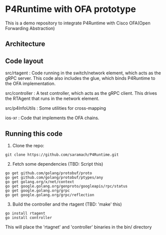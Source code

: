 # P4Runtime with OFA prototype

This is a demo repository to integrate P4Runtime with Cisco OFA(Open Forwarding Abstraction)
## Architecture
## Code layout
src/rtagent      : Code running in the switch/network element, which acts as the gRPC server. This code also includes the glue, which                        binds P4Runtime to the OFA implementation.

src/controller   : A test controller, which acts as the gRPC client. This drives the RTAgent that runs in the network element.

src/p4InfoUtils  : Some utilities for cross-mapping

ios-xr           : Code that implements the OFA chains.

## Running this code
1. Clone the repo:
```
git clone https://github.com/saramach/P4Runtime.git
```
2. Fetch some dependencies (TBD: Script this)
```
go get github.com/golang/protobuf/proto
go get github.com/golang/protobuf/ptypes/any
go get golang.org/x/net/context
go get google.golang.org/genproto/googleapis/rpc/status
go get google.golang.org/grpc
go get google.golang.org/grpc/reflection
```
3. Build the controller and the rtagent (TBD: 'make' this)
```
go install rtagent
go install controller
```
This will place the 'rtagnet' and 'controller' binaries in the bin/ directory
